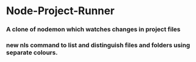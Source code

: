 # Node-Project-Runner
### A clone of nodemon which watches changes in project files
### new nls command to list and distinguish files and folders using separate colours.

